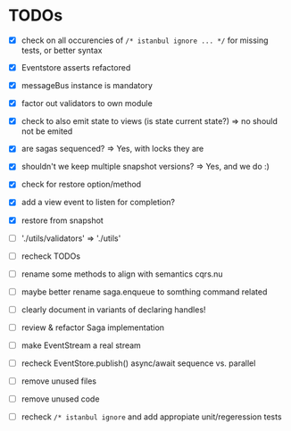 # TODOs

- [x] check on all occurencies of `/* istanbul ignore ... */` for missing tests, or better syntax
- [x] Eventstore asserts refactored
- [x] messageBus instance is mandatory
- [x] factor out validators to own module
- [x] check to also emit state to views (is state current state?) => no should not be emited
- [x] are sagas sequenced? => Yes, with locks they are
- [x] shouldn't we keep multiple snapshot versions? => Yes, and we do :)
- [x] check for restore option/method
- [x] add a view event to listen for completion?
- [x] restore from snapshot
- [ ] './utils/validators' => './utils'
- [ ] recheck TODOs
- [ ] rename some methods to align with semantics cqrs.nu
- [ ] maybe better rename saga.enqueue to somthing command related
- [ ] clearly document in variants of declaring handles!
- [ ] review & refactor Saga implementation
- [ ] make EventStream a real stream
- [ ] recheck EventStore.publish() async/await sequence vs. parallel

- [ ] remove unused files
- [ ] remove unused code
- [ ] recheck `/* istanbul ignore` and add appropiate unit/regeression tests
